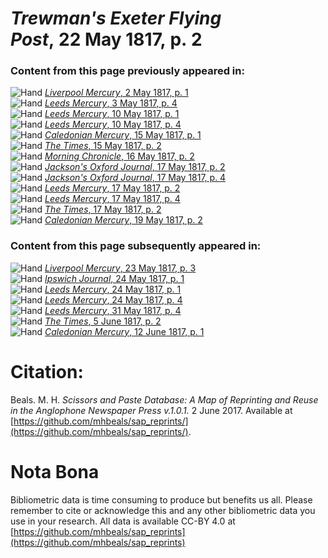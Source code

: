 # *Trewman's Exeter Flying Post*, 22 May 1817, p. 2  
  
### Content from this page previously appeared in:  
![Hand](http://scissorsandpaste.net/wp-content/uploads/2017/06/smallhandpointer.png) [*Liverpool Mercury*, 2 May 1817, p. 1](https://mhbeals.github.io/sap_html/Liverpool-Mercury/Liverpool-Mercury-2-May-1817-p-1)  
![Hand](http://scissorsandpaste.net/wp-content/uploads/2017/06/smallhandpointer.png) [*Leeds Mercury*, 3 May 1817, p. 4](https://mhbeals.github.io/sap_html/Leeds-Mercury/Leeds-Mercury-3-May-1817-p-4)  
![Hand](http://scissorsandpaste.net/wp-content/uploads/2017/06/smallhandpointer.png) [*Leeds Mercury*, 10 May 1817, p. 1](https://mhbeals.github.io/sap_html/Leeds-Mercury/Leeds-Mercury-10-May-1817-p-1)  
![Hand](http://scissorsandpaste.net/wp-content/uploads/2017/06/smallhandpointer.png) [*Leeds Mercury*, 10 May 1817, p. 4](https://mhbeals.github.io/sap_html/Leeds-Mercury/Leeds-Mercury-10-May-1817-p-4)  
![Hand](http://scissorsandpaste.net/wp-content/uploads/2017/06/smallhandpointer.png) [*Caledonian Mercury*, 15 May 1817, p. 1](https://mhbeals.github.io/sap_html/Caledonian-Mercury/Caledonian-Mercury-15-May-1817-p-1)  
![Hand](http://scissorsandpaste.net/wp-content/uploads/2017/06/smallhandpointer.png) [*The Times*, 15 May 1817, p. 2](https://mhbeals.github.io/sap_html/The-Times/The-Times-15-May-1817-p-2)  
![Hand](http://scissorsandpaste.net/wp-content/uploads/2017/06/smallhandpointer.png) [*Morning Chronicle*, 16 May 1817, p. 2](https://mhbeals.github.io/sap_html/Morning-Chronicle/Morning-Chronicle-16-May-1817-p-2)  
![Hand](http://scissorsandpaste.net/wp-content/uploads/2017/06/smallhandpointer.png) [*Jackson's Oxford Journal*, 17 May 1817, p. 2](https://mhbeals.github.io/sap_html/Jackson's-Oxford-Journal/Jackson's-Oxford-Journal-17-May-1817-p-2)  
![Hand](http://scissorsandpaste.net/wp-content/uploads/2017/06/smallhandpointer.png) [*Jackson's Oxford Journal*, 17 May 1817, p. 4](https://mhbeals.github.io/sap_html/Jackson's-Oxford-Journal/Jackson's-Oxford-Journal-17-May-1817-p-4)  
![Hand](http://scissorsandpaste.net/wp-content/uploads/2017/06/smallhandpointer.png) [*Leeds Mercury*, 17 May 1817, p. 2](https://mhbeals.github.io/sap_html/Leeds-Mercury/Leeds-Mercury-17-May-1817-p-2)  
![Hand](http://scissorsandpaste.net/wp-content/uploads/2017/06/smallhandpointer.png) [*Leeds Mercury*, 17 May 1817, p. 4](https://mhbeals.github.io/sap_html/Leeds-Mercury/Leeds-Mercury-17-May-1817-p-4)  
![Hand](http://scissorsandpaste.net/wp-content/uploads/2017/06/smallhandpointer.png) [*The Times*, 17 May 1817, p. 2](https://mhbeals.github.io/sap_html/The-Times/The-Times-17-May-1817-p-2)  
![Hand](http://scissorsandpaste.net/wp-content/uploads/2017/06/smallhandpointer.png) [*Caledonian Mercury*, 19 May 1817, p. 2](https://mhbeals.github.io/sap_html/Caledonian-Mercury/Caledonian-Mercury-19-May-1817-p-2)  
  
### Content from this page subsequently appeared in:  
![Hand](http://scissorsandpaste.net/wp-content/uploads/2017/06/smallhandpointer.png) [*Liverpool Mercury*, 23 May 1817, p. 3](https://mhbeals.github.io/sap_html/Liverpool-Mercury/Liverpool-Mercury-23-May-1817-p-3)  
![Hand](http://scissorsandpaste.net/wp-content/uploads/2017/06/smallhandpointer.png) [*Ipswich Journal*, 24 May 1817, p. 1](https://mhbeals.github.io/sap_html/Ipswich-Journal/Ipswich-Journal-24-May-1817-p-1)  
![Hand](http://scissorsandpaste.net/wp-content/uploads/2017/06/smallhandpointer.png) [*Leeds Mercury*, 24 May 1817, p. 1](https://mhbeals.github.io/sap_html/Leeds-Mercury/Leeds-Mercury-24-May-1817-p-1)  
![Hand](http://scissorsandpaste.net/wp-content/uploads/2017/06/smallhandpointer.png) [*Leeds Mercury*, 24 May 1817, p. 4](https://mhbeals.github.io/sap_html/Leeds-Mercury/Leeds-Mercury-24-May-1817-p-4)  
![Hand](http://scissorsandpaste.net/wp-content/uploads/2017/06/smallhandpointer.png) [*Leeds Mercury*, 31 May 1817, p. 4](https://mhbeals.github.io/sap_html/Leeds-Mercury/Leeds-Mercury-31-May-1817-p-4)  
![Hand](http://scissorsandpaste.net/wp-content/uploads/2017/06/smallhandpointer.png) [*The Times*, 5 June 1817, p. 2](https://mhbeals.github.io/sap_html/The-Times/The-Times-5-June-1817-p-2)  
![Hand](http://scissorsandpaste.net/wp-content/uploads/2017/06/smallhandpointer.png) [*Caledonian Mercury*, 12 June 1817, p. 1](https://mhbeals.github.io/sap_html/Caledonian-Mercury/Caledonian-Mercury-12-June-1817-p-1)  


# Citation: 

Beals. M. H. *Scissors and Paste Database: A Map of Reprinting and Reuse in the Anglophone Newspaper Press v.1.0.1.* 2 June 2017. Available at [https://github.com/mhbeals/sap_reprints/](https://github.com/mhbeals/sap_reprints/). 

# Nota Bona

Bibliometric data is time consuming to produce but benefits us all. Please remember to cite or acknowledge this and any other bibliometric data you use in your research. All data is available CC-BY 4.0 at [https://github.com/mhbeals/sap_reprints](https://github.com/mhbeals/sap_reprints)